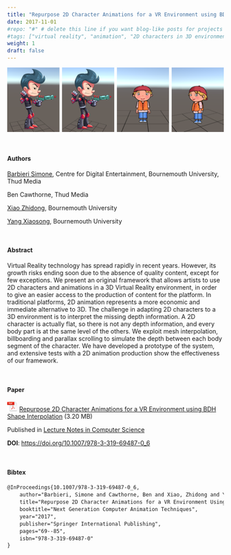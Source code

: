 ```yaml
---
title: "Repurpose 2D Character Animations for a VR Environment using BDH Shape Interpolation"
date: 2017-11-01
#repo: "#" # delete this line if you want blog-like posts for projects
#tags: ["virtual reality", "animation", "2D characters in 3D environment", "shape interpolation", "billboarding", "parallax scrolling"]
weight: 1
draft: false
---
```


![](/resources/portfolio-img/repurpose.png)

<br>

#### **Authors**

[Barbieri Simone](http://barbierisimone.com/), Centre for Digital Entertainment, Bournemouth University, Thud Media

Ben Cawthorne, Thud Media

[Xiao Zhidong](https://staffprofiles.bournemouth.ac.uk/display/zxiao), Bournemouth University

[Yang Xiaosong](https://staffprofiles.bournemouth.ac.uk/display/xyang), Bournemouth University

<br>

#### **Abstract**

Virtual Reality technology has spread rapidly in recent years. However, its growth risks ending soon due to the absence of quality content, except for few exceptions. We present an original framework that allows artists to use 2D characters and animations in a 3D Virtual Reality environment, in order to give an easier access to the production of content for the platform. In traditional platforms, 2D animation represents a more economic and immediate alternative to 3D. The challenge in adapting 2D characters to a 3D environment is to interpret the missing depth information. A 2D character is actually flat, so there is not any depth information, and every body part is at the same level of the others. We exploit mesh interpolation, billboarding and parallax scrolling to simulate the depth between each body segment of the character. We have developed a prototype of the system, and extensive tests with a 2D animation production show the effectiveness of our framework.

<br>

#### **Paper**

![](/resources/pdf-icon.png) [Repurpose 2D Character Animations for a VR Environment using BDH Shape Interpolation](/downloads/Repurpose%202D%20Character%20Animations%20for%20a%20VR%20Environment%20using%20BDH%20Shape%20Interpolation.pdf) (3.20 MB)

Published in [Lecture Notes in Computer Science](https://link.springer.com/bookseries/558)

**DOI**: https://doi.org/10.1007/978-3-319-69487-0_6

<br>

#### **Bibtex**

``` latex
@InProceedings{10.1007/978-3-319-69487-0_6,
    author="Barbieri, Simone and Cawthorne, Ben and Xiao, Zhidong and Yang, Xiaosong",
    title="Repurpose 2D Character Animations for a VR Environment Using BDH Shape Interpolation",
    booktitle="Next Generation Computer Animation Techniques",
    year="2017",
    publisher="Springer International Publishing",
    pages="69--85",
    isbn="978-3-319-69487-0"
}
```

